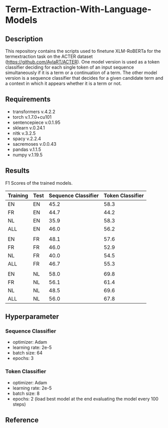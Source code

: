 # Term-Extraction-With-Language-Models
## Description
This repository contains the scripts used to finetune XLM-RoBERTa for the termextraction task on the ACTER dataset (https://github.com/AylaRT/ACTER). One model version is used as a token classifier deciding for each single token of an input sequence simultaneously if it is a term or a continuation of a term. The other model version is a sequence classifier that decides for a given candidate term and a context in which it appears whether it is a term or not. 

## Requirements
* transformers v.4.2.2
* torch v.1.7.0+cu101
* sentencepiece v.0.1.95
* sklearn v.0.24.1
* nltk v.3.2.5
* spacy v.2.2.4
* sacremoses v.0.0.43
* pandas v.1.1.5
* numpy v.1.19.5

## Results

F1 Scores of the trained models.

Training | Test | Sequence Classifier | Token Classifier
------------ | ------------- | -------------|-------------
EN | EN | 45.2 | 58.3
FR | EN | 44.7 | 44.2
NL | EN | 35.9 | 58.3
ALL | EN | 46.0 | 56.2
| | | 
EN | FR | 48.1 | 57.6
FR | FR | 46.0 | 52.9
NL | FR | 40.0 | 54.5
ALL | FR | 46.7 | 55.3
| | | 
EN | NL | 58.0 | 69.8
FR | NL | 56.1 | 61.4
NL | NL | 48.5 | 69.6
ALL | NL | 56.0 | 67.8



## Hyperparameter

### Sequence Classifier
* optimizer: Adam
* learning rate: 2e-5
* batch size: 64
* epochs: 3

### Token Classifier 
* optimizer: Adam
* learning rate: 2e-5
* batch size: 8
* epochs: 2 (load best model at the end evaluating the model every 100 steps)


## Reference




